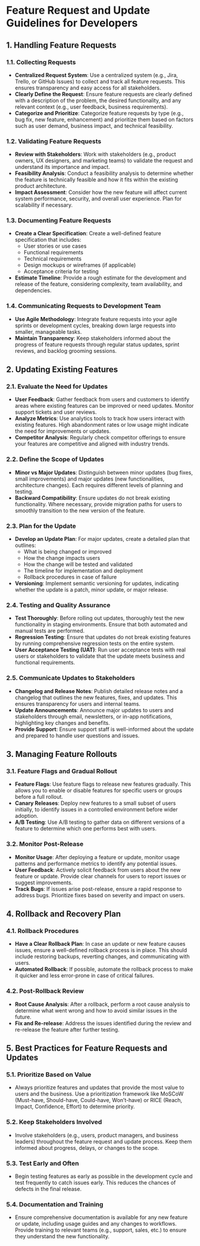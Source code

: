 # Feature Request and Update Guidelines for Developers

## 1. Handling Feature Requests

### **1.1. Collecting Requests**
- **Centralized Request System**: Use a centralized system (e.g., Jira, Trello, or GitHub Issues) to collect and track all feature requests. This ensures transparency and easy access for all stakeholders.
- **Clearly Define the Request**: Ensure feature requests are clearly defined with a description of the problem, the desired functionality, and any relevant context (e.g., user feedback, business requirements).
- **Categorize and Prioritize**: Categorize feature requests by type (e.g., bug fix, new feature, enhancement) and prioritize them based on factors such as user demand, business impact, and technical feasibility.

### **1.2. Validating Feature Requests**
- **Review with Stakeholders**: Work with stakeholders (e.g., product owners, UX designers, and marketing teams) to validate the request and understand its importance and impact.
- **Feasibility Analysis**: Conduct a feasibility analysis to determine whether the feature is technically feasible and how it fits within the existing product architecture.
- **Impact Assessment**: Consider how the new feature will affect current system performance, security, and overall user experience. Plan for scalability if necessary.

### **1.3. Documenting Feature Requests**
- **Create a Clear Specification**: Create a well-defined feature specification that includes:
  - User stories or use cases
  - Functional requirements
  - Technical requirements
  - Design mockups or wireframes (if applicable)
  - Acceptance criteria for testing
- **Estimate Timeline**: Provide a rough estimate for the development and release of the feature, considering complexity, team availability, and dependencies.

### **1.4. Communicating Requests to Development Team**
- **Use Agile Methodology**: Integrate feature requests into your agile sprints or development cycles, breaking down large requests into smaller, manageable tasks.
- **Maintain Transparency**: Keep stakeholders informed about the progress of feature requests through regular status updates, sprint reviews, and backlog grooming sessions.

## 2. Updating Existing Features

### **2.1. Evaluate the Need for Updates**
- **User Feedback**: Gather feedback from users and customers to identify areas where existing features can be improved or need updates. Monitor support tickets and user reviews.
- **Analyze Metrics**: Use analytics tools to track how users interact with existing features. High abandonment rates or low usage might indicate the need for improvements or updates.
- **Competitor Analysis**: Regularly check competitor offerings to ensure your features are competitive and aligned with industry trends.

### **2.2. Define the Scope of Updates**
- **Minor vs Major Updates**: Distinguish between minor updates (bug fixes, small improvements) and major updates (new functionalities, architecture changes). Each requires different levels of planning and testing.
- **Backward Compatibility**: Ensure updates do not break existing functionality. Where necessary, provide migration paths for users to smoothly transition to the new version of the feature.

### **2.3. Plan for the Update**
- **Develop an Update Plan**: For major updates, create a detailed plan that outlines:
  - What is being changed or improved
  - How the change impacts users
  - How the change will be tested and validated
  - The timeline for implementation and deployment
  - Rollback procedures in case of failure
- **Versioning**: Implement semantic versioning for updates, indicating whether the update is a patch, minor update, or major release.

### **2.4. Testing and Quality Assurance**
- **Test Thoroughly**: Before rolling out updates, thoroughly test the new functionality in staging environments. Ensure that both automated and manual tests are performed.
- **Regression Testing**: Ensure that updates do not break existing features by running comprehensive regression tests on the entire system.
- **User Acceptance Testing (UAT)**: Run user acceptance tests with real users or stakeholders to validate that the update meets business and functional requirements.

### **2.5. Communicate Updates to Stakeholders**
- **Changelog and Release Notes**: Publish detailed release notes and a changelog that outlines the new features, fixes, and updates. This ensures transparency for users and internal teams.
- **Update Announcements**: Announce major updates to users and stakeholders through email, newsletters, or in-app notifications, highlighting key changes and benefits.
- **Provide Support**: Ensure support staff is well-informed about the update and prepared to handle user questions and issues.

## 3. Managing Feature Rollouts

### **3.1. Feature Flags and Gradual Rollout**
- **Feature Flags**: Use feature flags to release new features gradually. This allows you to enable or disable features for specific users or groups before a full rollout.
- **Canary Releases**: Deploy new features to a small subset of users initially, to identify issues in a controlled environment before wider adoption.
- **A/B Testing**: Use A/B testing to gather data on different versions of a feature to determine which one performs best with users.

### **3.2. Monitor Post-Release**
- **Monitor Usage**: After deploying a feature or update, monitor usage patterns and performance metrics to identify any potential issues.
- **User Feedback**: Actively solicit feedback from users about the new feature or update. Provide clear channels for users to report issues or suggest improvements.
- **Track Bugs**: If issues arise post-release, ensure a rapid response to address bugs. Prioritize fixes based on severity and impact on users.

## 4. Rollback and Recovery Plan

### **4.1. Rollback Procedures**
- **Have a Clear Rollback Plan**: In case an update or new feature causes issues, ensure a well-defined rollback process is in place. This should include restoring backups, reverting changes, and communicating with users.
- **Automated Rollback**: If possible, automate the rollback process to make it quicker and less error-prone in case of critical failures.

### **4.2. Post-Rollback Review**
- **Root Cause Analysis**: After a rollback, perform a root cause analysis to determine what went wrong and how to avoid similar issues in the future.
- **Fix and Re-release**: Address the issues identified during the review and re-release the feature after further testing.

## 5. Best Practices for Feature Requests and Updates

### **5.1. Prioritize Based on Value**
- Always prioritize features and updates that provide the most value to users and the business. Use a prioritization framework like MoSCoW (Must-have, Should-have, Could-have, Won’t-have) or RICE (Reach, Impact, Confidence, Effort) to determine priority.

### **5.2. Keep Stakeholders Involved**
- Involve stakeholders (e.g., users, product managers, and business leaders) throughout the feature request and update process. Keep them informed about progress, delays, or changes to the scope.

### **5.3. Test Early and Often**
- Begin testing features as early as possible in the development cycle and test frequently to catch issues early. This reduces the chances of defects in the final release.

### **5.4. Documentation and Training**
- Ensure comprehensive documentation is available for any new feature or update, including usage guides and any changes to workflows. Provide training to relevant teams (e.g., support, sales, etc.) to ensure they understand the new functionality.

